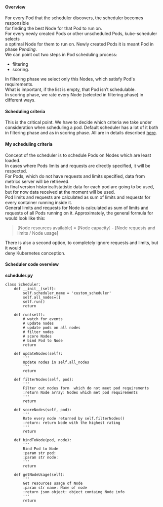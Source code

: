 #### Overview
For every Pod that the scheduler discovers, the scheduler becomes responsible <br>
for finding the best Node for that Pod to run on. <br>
For every newly created Pods or other unscheduled Pods, kube-scheduler selects <br>
a optimal Node for them to run on. Newly created Pods it is meant Pod in phase _Pending_. <br>
We can point out two steps in Pod scheduling process:
- filtering
- scoring.

In filtering phase we select only this Nodes, which satisfy Pod's requirements. <br>
What is important, if the list is empty, that Pod isn’t schedulable. <br>
In scoring phase, we rate every Node (selected in filtering phase) in different ways. <br>

#### Scheduling criteria
This is the critical point. We have to decide which criteria we take under <br>
consideration when scheduling a pod. Default scheduler has a lot of it both <br>
in filtering phase and as in scoring phase. All are in details described [here](https://kubernetes.io/docs/concepts/scheduling/kube-scheduler/#default-policies). <br>

#### My scheduling criteria
Concept of the scheduler is to schedule Pods on Nodes which are least loaded. <br>
In cases where Pods limits and requests are directly specified, it will be respected. <br>
For Pods, which do not have requests and limits specified, data from metrics server will be retrieved. <br>
In final version historical/statistic data for each pod are going to be used, but for now data received at the moment will be used. <br>
Pod limits and requests are calculated as sum of limits and requests for every container running inside it. <br>
General limits and requests for Node is calculated as sum of limits and requests of all Pods running on it.
Approximately, the general formula for would look like this:
>[Node resources available] = [Node capacity] - [Node requests and limits / Node usage]

There is also a second option, to completely ignore requests and limits, but it would <br>
deny Kubernetes conception.

#### Scheduler code overview
__scheduler.py__
```
class Scheduler:
	def __init__(self):
		self.scheduler_name = 'custom_scheduler'
		self.all_nodes=[]
		self.run()
		return

	def run(self):
		# watch for events
		# update nodes
		# update pods on all nodes
		# filter nodes
		# score Nodes
		# bind Pod to Node
		return

	def updateNodes(self):
		'''
		Update nodes in self.all_nodes
		'''
		return

	def filterNodes(self, pod):
		'''
		Filter out nodes form  which do not meet pod requirements
		:return Node array: Nodes which met pod requirements
		'''
		return

	def scoreNodes(self, pod):
		'''
		Rate every node returned by self.filterNodes()
		:return: return Node with the highest rating
		'''
		return

	def bindToNode(pod, node):
		'''
		Bind Pod to Node
		:param str pod:
		:param str node:
		'''
		return

	def getNodeUsage(self):
		'''
		Get resources usage of Node
		:param str name: Name of node
		:return json object: object containg Node info
		'''
		return

```
